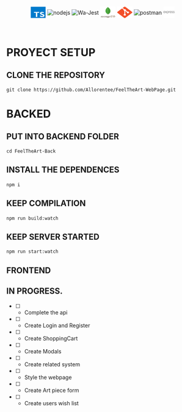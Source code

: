 <div align="center" valign="top"><br>
<img align="center" alt="Js" height="30" width="40" src="https://raw.githubusercontent.com/devicons/devicon/master/icons/typescript/typescript-plain.svg">
<img align="center" alt="nodejs" height="30" width="40" src="https://cdn.worldvectorlogo.com/logos/nodejs-icon.svg">
<img align="center" alt="Wa-Jest" height="30" width="40" src="https://cdn.jsdelivr.net/gh/devicons/devicon/icons/jest/jest-plain.svg">
<img align="center" alt="Mongo" height="30" width="40" src="https://raw.githubusercontent.com/devicons/devicon/master/icons/mongodb/mongodb-original-wordmark.svg">
<img align="center" alt="git" height="30" width="40" src="https://raw.githubusercontent.com/devicons/devicon/master/icons/git/git-original.svg">
<img align="center" alt="postman" height="30" width="30" src="https://camo.githubusercontent.com/93b32389bf746009ca2370de7fe06c3b5146f4c99d99df65994f9ced0ba41685/68747470733a2f2f7777772e766563746f726c6f676f2e7a6f6e652f6c6f676f732f676574706f73746d616e2f676574706f73746d616e2d69636f6e2e737667">
<img align="center" alt="express" height="30" width="30" src="https://raw.githubusercontent.com/devicons/devicon/master/icons/express/express-original-wordmark.svg">    
</div></br></br>

# **PROYECT SETUP**

## **CLONE THE REPOSITORY**

```
git clone https://github.com/Allorentee/FeelTheArt-WebPage.git
```

# **BACKED**

## **PUT INTO BACKEND FOLDER**

```
cd FeelTheArt-Back
```

## **INSTALL THE DEPENDENCES**

```
npm i
```

## **KEEP COMPILATION**

```
npm run build:watch
```

## **KEEP SERVER STARTED**

```
npm run start:watch
```

## **FRONTEND**

## IN PROGRESS.

- [ ] - Complete the api
- [ ] - Create Login and Register
- [ ] - Create ShoppingCart
- [ ] - Create Modals
- [ ] - Create related system
- [ ] - Style the webpage
- [ ] - Create Art piece form
- [ ] - Create users wish list
